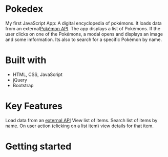 # Pokedex

My first JavaScript App: A digital encyclopedia of pokémons. It loads data from an external[Pokémon API](https://pokeapi.co/). The app displays a list of Pokémons. If the user clicks on one of the Pokémons, a modal opens and displays an image and some imformation. Its also to search for a specific Pokémon by name.

# Built with

* HTML, CSS, JavaScript
* jQuery
* Bootstrap

# Key Features

Load data from an [external API](https://pokeapi.co/)
View list of items.
Search list of items by name.
On user action (clicking on a list item) view details for that item.

# Getting started
 
